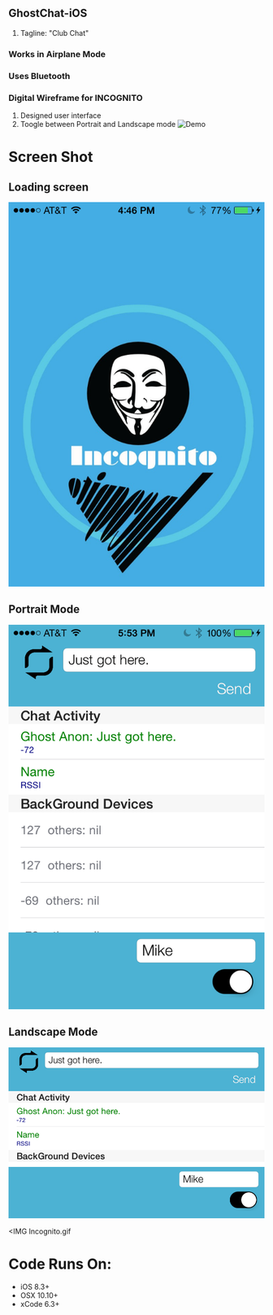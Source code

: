 ## GhostChat-iOS
1. Tagline: "Club Chat" 



### Works in Airplane Mode
### Uses Bluetooth
### Digital Wireframe for INCOGNITO


 1. Designed user interface
 2. Toogle between Portrait and Landscape mode
  ![Demo](file:///Users/jituboha/Downloads/Incognito.gif)


# Screen Shot
## Loading screen
![ScreenShot](https://github.com/Grace18/GhostChat-iOS/blob/master/Screen%20Shot%202015-05-07%20at%204.46.04%20PM.png)
## Portrait Mode
![ScreenShot](https://github.com/Grace18/GhostChat-iOS/blob/master/Screen%20Shot%202015-05-07%20at%205.53.50%20PM.png)
## Landscape Mode
![ScreenShot](https://github.com/Grace18/GhostChat-iOS/blob/master/Screen%20Shot%202015-05-07%20at%205.53.47%20PM.png) 

<IMG Incognito.gif


# Code Runs On:
+ iOS 8.3+
+ OSX 10.10+
+ xCode 6.3+  
 
